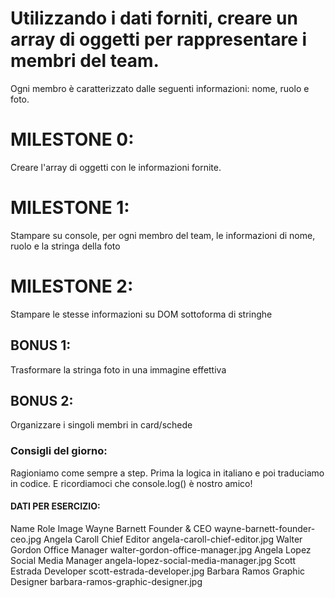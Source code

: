 # Utilizzando i dati forniti, creare un array di oggetti per rappresentare i membri del team.
Ogni membro è caratterizzato dalle seguenti informazioni: nome, ruolo e foto.

# MILESTONE 0:
Creare l'array di oggetti con le informazioni fornite.

# MILESTONE 1:
Stampare su console, per ogni membro del team, le informazioni di nome, ruolo e la stringa della foto

# MILESTONE 2:
Stampare le stesse informazioni su DOM sottoforma di stringhe

## BONUS 1:
Trasformare la stringa foto in una immagine effettiva

## BONUS 2:
Organizzare i singoli membri in card/schede

### Consigli del giorno:
Ragioniamo come sempre a step.
Prima la logica in italiano e poi traduciamo in codice.
E ricordiamoci che console.log() è nostro amico!

#### DATI PER ESERCIZIO:

Name            Role                    Image
Wayne Barnett	Founder & CEO	        wayne-barnett-founder-ceo.jpg
Angela Caroll	Chief Editor	        angela-caroll-chief-editor.jpg
Walter Gordon	Office Manager	        walter-gordon-office-manager.jpg
Angela Lopez	Social Media Manager	angela-lopez-social-media-manager.jpg
Scott Estrada	Developer	            scott-estrada-developer.jpg
Barbara Ramos	Graphic Designer	    barbara-ramos-graphic-designer.jpg